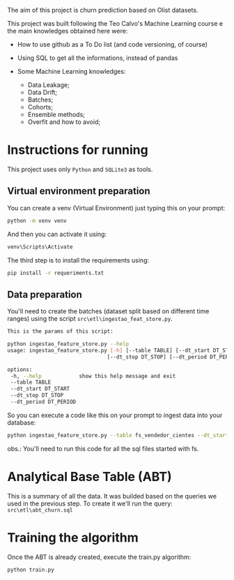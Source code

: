 The aim of this project is churn prediction based on Olist datasets.

This project was built following the Teo Calvo's Machine Learning course e the main knowledges
obtained here were:

* How to use github as a To Do list (and code versioning, of course)
* Using SQL to get all the informations, instead of pandas

* Some Machine Learning knowledges:
    - Data Leakage;
    - Data Drift;
    - Batches;
    - Cohorts;
    - Ensemble methods;
    - Overfit and how to avoid;


# Instructions for running

This project uses only `Python` and `SQLite3` as tools.

## Virtual environment preparation
You can create a venv (Virtual Environment) just typing this on your prompt:

```bash
python -m venv venv
```

And then you can activate it using:
```bash
venv\Scripts\Activate
```

The third step is to install the requirements using:
```bash
pip install -r requeriments.txt
```

## Data preparation

You'll need to create the batches (dataset split based on different time ranges)
using the script `src\etl\ingestao_feat_store.py`.
 ```bash
This is the params of this script:

python ingestao_feature_store.py --help
usage: ingestao_feature_store.py [-h] [--table TABLE] [--dt_start DT_START]
                                 [--dt_stop DT_STOP] [--dt_period DT_PERIOD]

options:
  -h, --help            show this help message and exit
  --table TABLE
  --dt_start DT_START
  --dt_stop DT_STOP
  --dt_period DT_PERIOD
```
So you can execute a code like this on your prompt to ingest data into your database:

```bash
python ingestao_feature_store.py --table fs_vendedor_cientes --dt_start "2017-01-01" --dt_stop "2018-02-01" --dt_period "monthly"
```
obs.: You'll need to run this code for all the sql files started with fs.

# Analytical Base Table (ABT)

This is a summary of all the data. It was builded based on the queries we used in the previous
step.
To create it we'll run the query: `src\etl\abt_churn.sql`


# Training the algorithm

Once the ABT is already created, execute the train.py algorithm:

```bash
python train.py
```